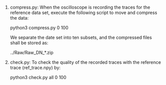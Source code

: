 1. compress.py:
	When the oscilloscope is recording the traces for the reference data set, execute the following script to move and compress the data:

	python3 compress.py 0 100

	We separate the date set into ten subsets, and the compressed files shall be stored as:

	../Raw/Raw_DN_*.zip


2. check.py:
	To check the quality of the recorded traces with the reference trace (ref_trace.npy) by:

	python3 check.py all 0 100

